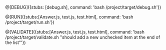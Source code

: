 @[DEBUG]({stubs: [debug.sh], command: 'bash /project/target/debug.sh'})

@[RUN]({stubs:[Answer.js, test.js, test.html], command: 'bash /project/target/run.sh'})

@[VALIDATE]({stubs:[Answer.js, test.js, test.html], command: 'bash /project/target/validate.sh "should add a new unchecked item at the end of the list"'})
